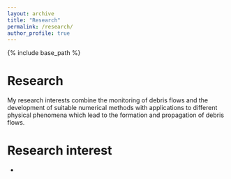 ```yaml
---
layout: archive
title: "Research"
permalink: /research/
author_profile: true
---
```


{% include base_path %}

Research
======

My research interests combine the monitoring of debris flows and the development of suitable numerical methods with applications to different physical phenomena which lead to the formation and propagation of debris flows.

Research interest
======
* 